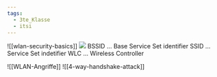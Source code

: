 ```yaml
---
tags:
  - 3te_Klasse
  - itsi
---
```

![[wlan-security-basics]]
![](wlan-security%2015-05-2025-13.excalidraw.svg)
BSSID ... Base Service Set identifier
SSID ... Service Set indetifier
WLC ... Wireless Controller

![[WLAN-Angriffe]]
![[4-way-handshake-attack]]